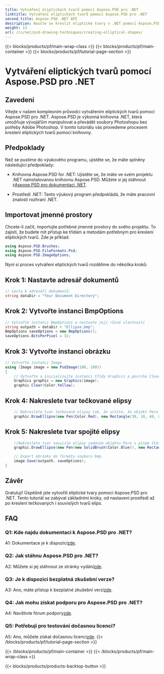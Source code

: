 ```yaml
---
title: Vytváření eliptických tvarů pomocí Aspose.PSD pro .NET
linktitle: Vytváření eliptických tvarů pomocí Aspose.PSD pro .NET
second_title: Aspose.PSD .NET API
description: Naučte se kreslit eliptické tvary v .NET pomocí Aspose.PSD. Podrobný průvodce s příklady kódu. Vytvářejte úžasnou grafiku bez námahy.
weight: 13
url: /cs/net/psd-drawing-techniques/creating-elliptical-shapes/
---
```


{{< blocks/products/pf/main-wrap-class >}}
{{< blocks/products/pf/main-container >}}
{{< blocks/products/pf/tutorial-page-section >}}

# Vytváření eliptických tvarů pomocí Aspose.PSD pro .NET

## Zavedení

Vítejte v našem komplexním průvodci vytvářením eliptických tvarů pomocí Aspose.PSD pro .NET. Aspose.PSD je výkonná knihovna .NET, která umožňuje vývojářům manipulovat a převádět soubory Photoshopu bez potřeby Adobe Photoshop. V tomto tutoriálu vás provedeme procesem kreslení eliptických tvarů pomocí knihovny.

## Předpoklady

Než se pustíme do výukového programu, ujistěte se, že máte splněny následující předpoklady:

- Knihovna Aspose.PSD for .NET: Ujistěte se, že máte ve svém projektu .NET nainstalovanou knihovnu Aspose.PSD. Můžete si jej stáhnout z[Aspose.PSD pro dokumentaci .NET](https://reference.aspose.com/psd/net/).

- Prostředí .NET: Tento výukový program předpokládá, že máte pracovní znalosti rozhraní .NET.

## Importovat jmenné prostory

Chcete-li začít, importujte potřebné jmenné prostory do svého projektu. To zajistí, že budete mít přístup ke třídám a metodám potřebným pro kreslení eliptických tvarů. Zde je příklad:

```csharp
using Aspose.PSD.Brushes;
using Aspose.PSD.FileFormats.Psd;
using Aspose.PSD.ImageOptions;
```

Nyní si proces vytváření eliptických tvarů rozdělíme do několika kroků:

## Krok 1: Nastavte adresář dokumentů

```csharp
// Cesta k adresáři dokumentů.
string dataDir = "Your Document Directory";
```

## Krok 2: Vytvořte instanci BmpOptions

```csharp
// Vytvořte instanci BmpOptions a nastavte její různé vlastnosti
string outpath = dataDir + "Ellipse.bmp";
BmpOptions saveOptions = new BmpOptions();
saveOptions.BitsPerPixel = 32;
```

## Krok 3: Vytvořte instanci obrázku

```csharp
// Vytvořte instanci Image
using (Image image = new PsdImage(100, 100))
{
    // Vytvořte a inicializujte instanci třídy Graphics a povrchu Clear Graphics
    Graphics graphic = new Graphics(image);
    graphic.Clear(Color.Yellow);
```

## Krok 4: Nakreslete tvar tečkované elipsy

```csharp
    // Nakreslete tvar tečkované elipsy tak, že určíte, že objekt Pero má červenou barvu a obklopující obdélník
    graphic.DrawEllipse(new Pen(Color.Red), new Rectangle(30, 10, 40, 80));
```

## Krok 5: Nakreslete tvar spojité elipsy

```csharp
    //Nakreslete tvar souvislé elipsy zadáním objektu Pero s plným štětcem s modrou barvou a obklopujícím obdélníkem
    graphic.DrawEllipse(new Pen(new SolidBrush(Color.Blue)), new Rectangle(10, 30, 80, 40));

    // Export obrázku do formátu souboru bmp.
    image.Save(outpath, saveOptions);
}
```

## Závěr

Gratuluji! Úspěšně jste vytvořili eliptické tvary pomocí Aspose.PSD pro .NET. Tento tutoriál se zabýval základními kroky, od nastavení prostředí až po kreslení tečkovaných i souvislých tvarů elips.

## FAQ

### Q1: Kde najdu dokumentaci k Aspose.PSD pro .NET?

 A1: Dokumentace je k dispozici[zde](https://reference.aspose.com/psd/net/).

### Q2: Jak stáhnu Aspose.PSD pro .NET?

 A2: Můžete si jej stáhnout ze stránky vydání[zde](https://releases.aspose.com/psd/net/).

### Q3: Je k dispozici bezplatná zkušební verze?

 A3: Ano, máte přístup k bezplatné zkušební verzi[zde](https://releases.aspose.com/).

### Q4: Jak mohu získat podporu pro Aspose.PSD pro .NET?

 A4: Navštivte fórum podpory[zde](https://forum.aspose.com/c/psd/34).

### Q5: Potřebuji pro testování dočasnou licenci?

 A5: Ano, můžete získat dočasnou licenci[zde](https://purchase.aspose.com/temporary-license/).
{{< /blocks/products/pf/tutorial-page-section >}}

{{< /blocks/products/pf/main-container >}}
{{< /blocks/products/pf/main-wrap-class >}}

{{< blocks/products/products-backtop-button >}}
